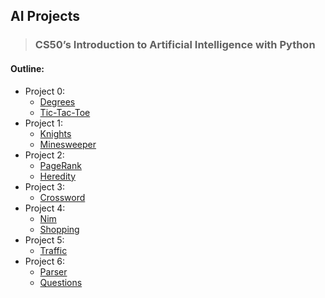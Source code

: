 ## AI Projects
> ### CS50’s Introduction to Artificial Intelligence with Python

#### Outline:
-  Project 0:
    - [Degrees](project0/degrees)
    - [Tic-Tac-Toe](project0/tictactoe)
- Project 1:
    - [Knights](project1/knights)
    - [Minesweeper](project1/minesweeper)
- Project 2:
    - [PageRank](project2/pagerank)
    - [Heredity](project2/heredity)
- Project 3:
    - [Crossword](project3/crossword)
- Project 4:
    - [Nim](project4/nim)
    - [Shopping](project4/shopping)
- Project 5:
    - [Traffic](project5/traffic)
- Project 6:
    - [Parser](project6/parser)
    - [Questions](project6/questions)
